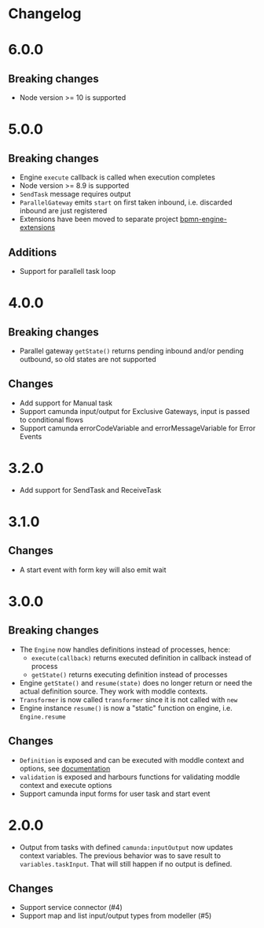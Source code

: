 Changelog
=========

# 6.0.0

## Breaking changes
- Node version >= 10 is supported

# 5.0.0

## Breaking changes
- Engine `execute` callback is called when execution completes
- Node version >= 8.9 is supported
- `SendTask` message requires output
- `ParallelGateway` emits `start` on first taken inbound, i.e. discarded inbound are just registered
- Extensions have been moved to separate project [bpmn-engine-extensions](https://github.com/paed01/bpmn-engine-extensions)

## Additions
- Support for parallell task loop

# 4.0.0

## Breaking changes
- Parallel gateway `getState()` returns pending inbound and/or pending outbound, so old states are not supported

## Changes
- Add support for Manual task
- Support camunda input/output for Exclusive Gateways, input is passed to conditional flows
- Support camunda errorCodeVariable and errorMessageVariable for Error Events

# 3.2.0

- Add support for SendTask and ReceiveTask

# 3.1.0

## Changes
- A start event with form key will also emit wait

# 3.0.0

## Breaking changes
- The `Engine` now handles definitions instead of processes, hence:
  - `execute(callback)` returns executed definition in callback instead of process
  - `getState()` returns executing definition instead of processes
- Engine `getState()` and `resume(state)` does no longer return or need the actual definition source. They work with moddle contexts.
- `Transformer` is now called `transformer` since it is not called with `new`
- Engine instance `resume()` is now a "static" function on engine, i.e. `Engine.resume`

## Changes
- `Definition` is exposed and can be executed with moddle context and options, see [documentation](/docs/Definition.md)
- `validation` is exposed and harbours functions for validating moddle context and execute options
- Support camunda input forms for user task and start event

# 2.0.0

- Output from tasks with defined `camunda:inputOutput` now updates context variables. The previous behavior was to save result to `variables.taskInput`. That will still happen if no output is defined.

## Changes
- Support service connector (#4)
- Support map and list input/output types from modeller (#5)
